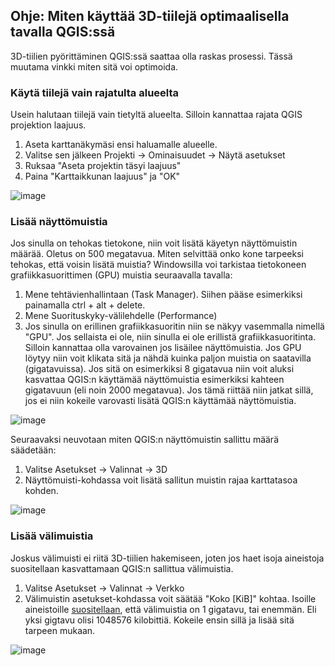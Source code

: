 ## Ohje: Miten käyttää 3D-tiilejä optimaalisella tavalla QGIS:ssä
3D-tiilien pyörittäminen QGIS:ssä saattaa olla raskas prosessi. Tässä muutama vinkki miten sitä voi optimoida.

### Käytä tiilejä vain rajatulta alueelta
Usein halutaan tiilejä vain tietyltä alueelta. Silloin kannattaa rajata QGIS projektion laajuus. 
1. Aseta karttanäkymäsi ensi haluamalle alueelle. 
2. Valitse sen jälkeen Projekti -> Ominaisuudet -> Näytä asetukset
3. Ruksaa "Aseta projektin täsyi laajuus"
4. Paina "Karttaikkunan laajuus" ja "OK"

![image](https://github.com/GispoCoding/fv_qgis3Dkokeilu/assets/49360102/a1705ccb-eac3-4a19-8534-b86f24027d43)


### Lisää näyttömuistia
Jos sinulla on tehokas tietokone, niin voit lisätä käyetyn näyttömuistin määrää. Oletus on 500 megatavua.
Miten selvittää onko kone tarpeeksi tehokas, että voisin lisätä muistia?
Windowsilla voi tarkistaa tietokoneen grafiikkasuorittimen (GPU) muistia seuraavalla tavalla:
1. Mene tehtävienhallintaan (Task Manager). Siihen pääse esimerkiksi painamalla ctrl + alt + delete.
2. Mene Suorituskyky-välilehdelle (Performance)
3. Jos sinulla on erillinen grafiikkasuoritin niin se näkyy vasemmalla nimellä "GPU". Jos sellaista ei ole, niin sinulla ei ole erillistä grafiikkasuoritinta. Silloin kannattaa olla varovainen jos lisäilee näyttömuistia. Jos GPU löytyy niin voit klikata sitä ja nähdä kuinka paljon muistia on saatavilla (gigatavuissa). Jos sitä on esimerkiksi 8 gigatavua niin voit aluksi kasvattaa QGIS:n käyttämää näyttömuistia esimerkiksi kahteen gigatavuun (eli noin 2000 megatavua). Jos tämä riittää niin jatkat sillä, jos ei niin kokeile varovasti lisätä QGIS:n käyttämää näyttömuistia.

![image](https://github.com/GispoCoding/fv_qgis3Dkokeilu/assets/49360102/7fcf4847-cd3b-4d17-837b-1ff55ef470e3)

Seuraavaksi neuvotaan miten QGIS:n näyttömuistin sallittu määrä säädetään:
1. Valitse Asetukset -> Valinnat -> 3D
2. Näyttömuisti-kohdassa voit lisätä sallitun muistin rajaa karttatasoa kohden.

![image](https://github.com/GispoCoding/fv_qgis3Dkokeilu/assets/49360102/7a68e6ff-2031-4b6d-a6ea-e628c930aca4)

### Lisää välimuistia
Joskus välimuisti ei riitä 3D-tiilien hakemiseen, joten jos haet isoja aineistoja suositellaan kasvattamaan QGIS:n sallittua välimuistia.
1. Valitse Asetukset -> Valinnat -> Verkko
2. Välimuistin asetukset-kohdassa voit säätää "Koko [KiB]" kohtaa. Isoille aineistoille [suositellaan](https://www.lutraconsulting.co.uk/blog/2023/11/16/3d-tiles-in-QGIS/), että välimuistia on 1 gigatavu, tai enemmän. Eli yksi gigtavu olisi 1048576 kilobittiä. Kokeile ensin sillä ja lisää sitä tarpeen mukaan.

![image](https://github.com/GispoCoding/fv_qgis3Dkokeilu/assets/49360102/6fd2ec07-e567-4692-921f-63e403f11f7b)
